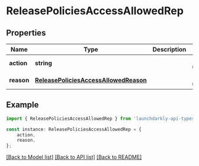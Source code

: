 # ReleasePoliciesAccessAllowedRep


## Properties

Name | Type | Description | Notes
------------ | ------------- | ------------- | -------------
**action** | **string** |  | [default to undefined]
**reason** | [**ReleasePoliciesAccessAllowedReason**](ReleasePoliciesAccessAllowedReason.md) |  | [default to undefined]

## Example

```typescript
import { ReleasePoliciesAccessAllowedRep } from 'launchdarkly-api-typescript';

const instance: ReleasePoliciesAccessAllowedRep = {
    action,
    reason,
};
```

[[Back to Model list]](../README.md#documentation-for-models) [[Back to API list]](../README.md#documentation-for-api-endpoints) [[Back to README]](../README.md)
